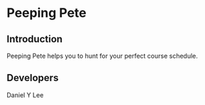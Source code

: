 Peeping Pete
===========

Introduction
------------
Peeping Pete helps you to hunt for your perfect course schedule.

Developers
----------
Daniel Y Lee
